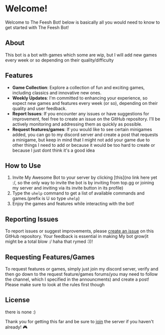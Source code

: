 # Welcome!

Welcome to The Feesh Bot! below is basically all you would need to know to get started with The Feesh Bot!

## About
This bot is a bot with games which some are wip, but I will add new games every week or so depending on their quality/difficulty


## Features

- **Game Collection**: Explore a collection of fun and exciting games, including classics and innovative new ones.
- **Weekly Updates**: I'm committed to enhancing your experience, so expect new games and features every week (or so), depending on their quality and user feedback.
- **Report Issues**: If you encounter any issues or have suggestions for improvement, feel free to create an issue on the GitHub repository. I'll be actively monitoring and addressing them as quickly as possible.
-  **Request features/games**: If you would like to see certain minigames added, you can go to my discord server and create a post that requests a minigame, but keep in mind that I might not add your game due to other things I need to add or because it would be too hard to create or because I just dont think it's a good idea

## How to Use

1. Invite My Awesome Bot to your server by clicking [this](no link here yet :/, so the only way to invite the bot is by inviting from top.gg or joining my server and inviting via its invite button in its profile)
2. Type the `uhelp` command to get a list of available commands and games.(prefix is U so type `uhelp`)
3. Enjoy the games and features while interacting with the bot!

## Reporting Issues

To report issues or suggest improvements, please [create an issue](https://github.com/Feesh-bot/feesh-bot/issues) on this GitHub repository. Your feedback is essential in making My bot grow(it might be a total blow :/ haha that rymed :))!

## Requesting Features/Games

To request features or games, simply just join my discord server, verify and then go down to the request feature/games forums(you may need to follow the channel, which I specified in the announcments) and create a post! Please make sure to look at the rules first though

## License
there is none :)

Thank you for getting this far and be sure to [join](https://discord.gg/xyBBfQWaS5) the server if you haven't already! 🎮
